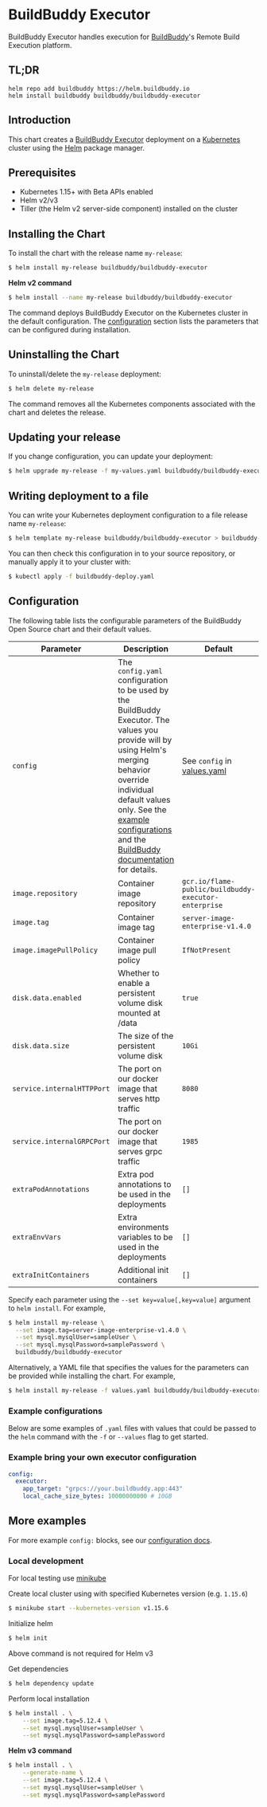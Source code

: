 # BuildBuddy Executor

BuildBuddy Executor handles execution for [BuildBuddy](https://buildbuddy.io)'s Remote Build Execution platform.

## TL;DR

```
helm repo add buildbuddy https://helm.buildbuddy.io
helm install buildbuddy buildbuddy/buildbuddy-executor
```

## Introduction

This chart creates a [BuildBuddy Executor](https://www.buildbuddy.io/pricing) deployment on a [Kubernetes](https://kubernetes.io/) cluster using the [Helm](https://helm.sh/) package manager.

## Prerequisites

- Kubernetes 1.15+ with Beta APIs enabled
- Helm v2/v3
- Tiller (the Helm v2 server-side component) installed on the cluster

## Installing the Chart

To install the chart with the release name `my-release`:

```bash
$ helm install my-release buildbuddy/buildbuddy-executor
```

**Helm v2 command**

```bash
$ helm install --name my-release buildbuddy/buildbuddy-executor
```

The command deploys BuildBuddy Executor on the Kubernetes cluster in the default configuration. The [configuration](#configuration)
section lists the parameters that can be configured during installation.

## Uninstalling the Chart

To uninstall/delete the `my-release` deployment:

```bash
$ helm delete my-release
```

The command removes all the Kubernetes components associated with the chart and deletes the release.

## Updating your release

If you change configuration, you can update your deployment:

```bash
$ helm upgrade my-release -f my-values.yaml buildbuddy/buildbuddy-executor
```

## Writing deployment to a file

You can write your Kubernetes deployment configuration to a file release name `my-release`:

```bash
$ helm template my-release buildbuddy/buildbuddy-executor > buildbuddy-deploy.yaml
```

You can then check this configuration in to your source repository, or manually apply it to your cluster with:

```bash
$ kubectl apply -f buildbuddy-deploy.yaml
```

## Configuration

The following table lists the configurable parameters of the BuildBuddy Open Source chart and their default values.

| Parameter                  | Description                                                                                                                                                                                                                                                                                                                  | Default                                                                                                                            |
| -------------------------- | ---------------------------------------------------------------------------------------------------------------------------------------------------------------------------------------------------------------------------------------------------------------------------------------------------------------------------- | ---------------------------------------------------------------------------------------------------------------------------------- |
| `config`                   | The `config.yaml` configuration to be used by the BuildBuddy Executor. The values you provide will by using Helm's merging behavior override individual default values only. See the [example configurations](#example-configurations) and the [BuildBuddy documentation](https://www.buildbuddy.io/docs/config-rbe#executor-config) for details. | See `config` in [values.yaml](https://github.com/buildbuddy-io/buildbuddy-helm/blob/master/charts/buildbuddy-executor/values.yaml) |
| `image.repository`         | Container image repository                                                                                                                                                                                                                                                                                                   | `gcr.io/flame-public/buildbuddy-executor-enterprise`                                                                               |
| `image.tag`                | Container image tag                                                                                                                                                                                                                                                                                                          | `server-image-enterprise-v1.4.0`                                                                                                   |
| `image.imagePullPolicy`    | Container image pull policy                                                                                                                                                                                                                                                                                                  | `IfNotPresent`                                                                                                                     |
| `disk.data.enabled`        | Whether to enable a persistent volume disk mounted at /data                                                                                                                                                                                                                                                                  | `true`                                                                                                                             |
| `disk.data.size`           | The size of the persistent volume disk                                                                                                                                                                                                                                                                                       | `10Gi`                                                                                                                             |
| `service.internalHTTPPort` | The port on our docker image that serves http traffic                                                                                                                                                                                                                                                                        | `8080`                                                                                                                             |
| `service.internalGRPCPort` | The port on our docker image that serves grpc traffic                                                                                                                                                                                                                                                                        | `1985`                                                                                                                             |
| `extraPodAnnotations`      | Extra pod annotations to be used in the deployments                                                                                                                                                                                                                                                                          | `[]`                                                                                                                               |
| `extraEnvVars`             | Extra environments variables to be used in the deployments                                                                                                                                                                                                                                                                   | `[]`                                                                                                                               |
| `extraInitContainers`      | Additional init containers                                                                                                                                                                                                                                                                                                   | `[]`                                                                                                                               |

Specify each parameter using the `--set key=value[,key=value]` argument to `helm install`. For example,

```bash
$ helm install my-release \
  --set image.tag=server-image-enterprise-v1.4.0 \
  --set mysql.mysqlUser=sampleUser \
  --set mysql.mysqlPassword=samplePassword \
  buildbuddy/buildbuddy-executor
```

Alternatively, a YAML file that specifies the values for the parameters can be provided while installing the chart. For example,

```bash
$ helm install my-release -f values.yaml buildbuddy/buildbuddy-executor
```

### Example configurations

Below are some examples of `.yaml` files with values that could be passed to the `helm`
command with the `-f` or `--values` flag to get started.

### Example bring your own executor configuration

```yaml
config:
  executor:
    app_target: "grpcs://your.buildbuddy.app:443"
    local_cache_size_bytes: 10000000000 # 10GB
```

## More examples

For more example `config:` blocks, see our [configuration docs](https://www.buildbuddy.io/docs/config#configuration-options).

### Local development

For local testing use [minikube](https://github.com/kubernetes/minikube)

Create local cluster using with specified Kubernetes version (e.g. `1.15.6`)

```bash
$ minikube start --kubernetes-version v1.15.6
```

Initialize helm

```bash
$ helm init
```

Above command is not required for Helm v3

Get dependencies

```bash
$ helm dependency update
```

Perform local installation

```bash
$ helm install . \
    --set image.tag=5.12.4 \
    --set mysql.mysqlUser=sampleUser \
    --set mysql.mysqlPassword=samplePassword
```

**Helm v3 command**

```bash
$ helm install . \
    --generate-name \
    --set image.tag=5.12.4 \
    --set mysql.mysqlUser=sampleUser \
    --set mysql.mysqlPassword=samplePassword
```
